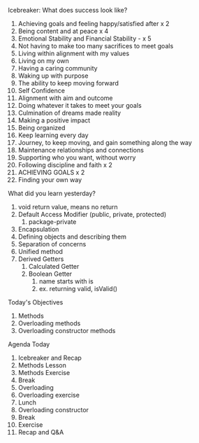Icebreaker: What does success look like?

1. Achieving goals and feeling happy/satisfied after x 2
2. Being content and at peace x 4
3. Emotional Stability and Financial Stability - x 5
4. Not having to make too many sacrifices to meet goals
5. Living within alignment with my values
6. Living on my own
7. Having a caring community
8. Waking up with purpose
9. The ability to keep moving forward
10. Self Confidence
11. Alignment with aim and outcome
12. Doing whatever it takes to meet your goals
13. Culmination of dreams made reality
14. Making a positive impact
15. Being organized
16. Keep learning every day
17. Journey, to keep moving, and gain something along the way
18. Maintenance relationships and connections
19. Supporting who you want, without worry
20. Following discipline and faith x 2
21. ACHIEVING GOALS x 2
22. Finding your own way


What did you learn yesterday?

1. void return value, means no return 
2. Default Access Modifier (public, private, protected)
   1. package-private
3. Encapsulation
4. Defining objects and describing them
5. Separation of concerns
6. Unified method
7. Derived Getters
   1. Calculated Getter
   2. Boolean Getter
      1. name starts with is
      2. ex. returning valid, isValid()

Today's Objectives

1. Methods
2. Overloading methods
3. Overloading constructor methods

Agenda Today

1. Icebreaker and Recap
2. Methods Lesson
3. Methods Exercise
4. Break
5. Overloading 
6. Overloading exercise
7. Lunch
8. Overloading constructor
9. Break
10. Exercise
11. Recap and Q&A

